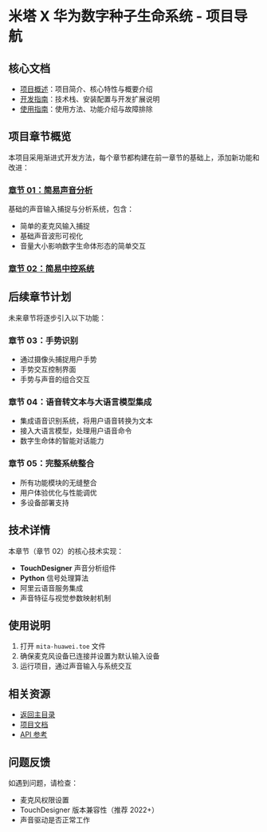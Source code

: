 # 米塔 X 华为数字种子生命系统 - 项目导航

## 核心文档

- [项目概述](./README.md)：项目简介、核心特性与概要介绍
- [开发指南](./DEVELOPMENT.md)：技术栈、安装配置与开发扩展说明
- [使用指南](./GUIDANCE.md)：使用方法、功能介绍与故障排除

## 项目章节概览

本项目采用渐进式开发方法，每个章节都构建在前一章节的基础上，添加新功能和改进：

### [章节 01：简易声音分析](../chapter_01_voice-analysis_simple)

基础的声音输入捕捉与分析系统，包含：
- 简单的麦克风输入捕捉
- 基础声音波形可视化
- 音量大小影响数字生命体形态的简单交互

### [章节 02：简易中控系统](../chapter_02_base-contrtol_simple)


## 后续章节计划

未来章节将逐步引入以下功能：

### 章节 03：手势识别

- 通过摄像头捕捉用户手势
- 手势交互控制界面
- 手势与声音的组合交互

### 章节 04：语音转文本与大语言模型集成

- 集成语音识别系统，将用户语音转换为文本
- 接入大语言模型，处理用户语音命令
- 数字生命体的智能对话能力

### 章节 05：完整系统整合

- 所有功能模块的无缝整合
- 用户体验优化与性能调优
- 多设备部署支持

## 技术详情

本章节（章节 02）的核心技术实现：

- **TouchDesigner** 声音分析组件
- **Python** 信号处理算法
- 阿里云语音服务集成
- 声音特征与视觉参数映射机制

## 使用说明

1. 打开 `mita-huawei.toe` 文件
2. 确保麦克风设备已连接并设置为默认输入设备
3. 运行项目，通过声音输入与系统交互

## 相关资源

- [返回主目录](../)
- [项目文档](../docs)
- [API 参考](../api-reference.md)

## 问题反馈

如遇到问题，请检查：
- 麦克风权限设置
- TouchDesigner 版本兼容性（推荐 2022+）
- 声音驱动是否正常工作
